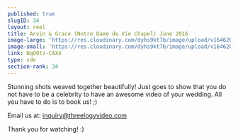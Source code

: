 ```yaml
---
published: true
slugID: 34
layout: reel
title: Arvin & Grace (Notre Dame de Vie Chapel) June 2016
image-large: 'https://res.cloudinary.com/dyhs9kt7b/image/upload/v1646205957/Arvin_Grace.jpg'
image-small: 'https://res.cloudinary.com/dyhs9kt7b/image/upload/v1646205957/Arvin_Grace.jpg'
link: NqO0tz-CAX4
type: sde
section-rank: 34
---
```

Stunning shots weaved together beautifully! Just goes to show that you do not have to be a celebrity to have an awesome video of your wedding. All you have to do is to book us! ;)

Email us at: inquiry@threelogyvideo.com

Thank you for watching! :)

